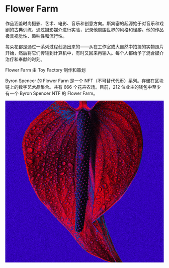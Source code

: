 # Flower Farm

作品涵盖时尚摄影、艺术、电影、音乐和创意方向。斯宾塞的起源始于对音乐和戏剧的古典训练，通过摄影媒介进行实验，记录他周围世界的风格和怪癖。他的作品极具视觉性、趣味性和流行性。

每朵花都是通过一系列过程创造出来的——从在工作室或大自然中拍摄的实物照片开始，然后将它们传输到计算机中，有时又回来再输入。每个人都给予了混合媒介治疗和奉献的时刻。

Flower Farm 由 Toy Factory 制作和策划

Byron Spencer 的 Flower Farm 是一个 NFT（不可替代代币）系列。存储在区块链上的数字艺术品集合。共有 666 个花卉农场。目前，212 位业主的钱包中至少有一个 Byron Spencer NTF 的 Flower Farm。

![nft](01.png)
